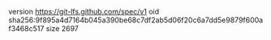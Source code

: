 version https://git-lfs.github.com/spec/v1
oid sha256:9f895a4d7164b045a390be68c7df2ab5d06f20c6a7dd5e9879f600af3468c517
size 2697
